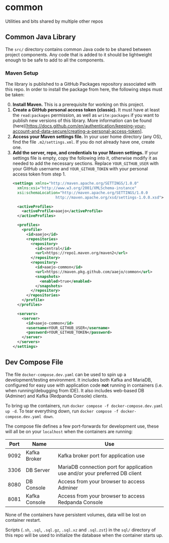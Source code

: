 # common
Utilities and bits shared by multiple other repos

## Common Java Library

The `src/` directory contains common Java code to be shared between project components. Any code that is added to it should be lightweight enough to be safe to add to all the components.  

### Maven Setup

The library is published to a GitHub Packages repository associated with this repo. In order to install the package from here, the following steps must be taken:  

0. **Install Maven.** This is a prerequisite for working on this project.  
1. **Create a GitHub personal access token (classic).** It must have at least the `read:packages` permission, as well as `write:packages` if you want to publish new versions of this library. More information can be found (here)[https://docs.github.com/en/authentication/keeping-your-account-and-data-secure/creating-a-personal-access-token].  
2. **Access your Maven settings file.** In your user home directory (any OS), find the file `.m2/settings.xml`. If you do not already have one, create one.  
3. **Add the server, repo, and credentials to your Maven settings.** If your settings file is empty, copy the following into it, otherwise modify it as needed to add the necessary sections. Replace `YOUR_GITHUB_USER` with your GitHub username and `YOUR_GITHUB_TOKEN` with your personal access token from step 1.  
   ```xml
   <settings xmlns="http://maven.apache.org/SETTINGS/1.0.0"
     xmlns:xsi="http://www.w3.org/2001/XMLSchema-instance"
     xsi:schemaLocation="http://maven.apache.org/SETTINGS/1.0.0
                      http://maven.apache.org/xsd/settings-1.0.0.xsd">

     <activeProfiles>
       <activeProfile>aaejo</activeProfile>
     </activeProfiles>

     <profiles>
       <profile>
         <id>aaejo</id>
         <repositories>
           <repository>
             <id>central</id>
             <url>https://repo1.maven.org/maven2</url>
           </repository>
           <repository>
             <id>aaejo-common</id>
             <url>https://maven.pkg.github.com/aaejo/common</url>
             <snapshots>
               <enabled>true</enabled>
             </snapshots>
           </repository>
         </repositories>
       </profile>
     </profiles>

     <servers>
       <server>
         <id>aaejo-common</id>
         <username>YOUR_GITHUB_USER</username>
         <password>YOUR_GITHUB_TOKEN</password>
       </server>
     </servers>
   </settings>
   ```

## Dev Compose File

The file `docker-compose.dev.yaml` can be used to spin up a development/testing environment. It includes both Kafka and MariaDB, configured for easy use with application code **not** running in containers (i.e. when running/debugging from IDE). It also includes web-based DB (Adminer) and Kafka (Redpanda Console) clients.  

To bring up the containers, run `docker compose -f docker-compose.dev.yaml up -d`. To tear everything down, run `docker compose -f docker-compose.dev.yaml down`.  

The compose file defines a few port-forwards for development use, these will all be on your `localhost` when the containers are running:

| Port | Name          | Use                                                                         |
| ---- | ------------- | --------------------------------------------------------------------------- |
| 9092 | Kafka Broker  | Kafka broker port for application use                                       |
| 3306 | DB Server     | MariaDB connection port for application use and/or your preferred DB client |
| 8080 | DB Console    | Access from your browser to access Adminer                                  |
| 8081 | Kafka Console | Access from your browser to access Redpanda Console                         |

None of the containers have persistent volumes, data will be lost on container restart.  

Scripts (`.sh`, `.sql`, `.sql.gz`, `.sql.xz` and `.sql.zst`) in the `sql/` directory of this repo will be used to initialize the database when the container starts up.  
